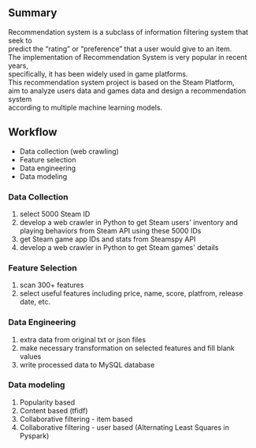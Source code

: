 ## Summary
Recommendation system is a subclass of information filtering system that seek to <br>
predict the “rating” or “preference” that a user would give to an item. <br>
The implementation of Recommendation System is very popular in recent years, <br>
specifically, it has been widely used in game platforms. <br>
This recommendation system project is based on the Steam Platform,<br>
aim to analyze users data and games data and design a recommendation system <br>
according to multiple machine learning models.

## Workflow
- Data collection (web crawling)
- Feature selection
- Data engineering
- Data modeling

### Data Collection
1. select 5000 Steam ID
2. develop a web crawler in Python to get Steam users' inventory and playing behaviors from Steam API using these 5000 IDs
3. get Steam game app IDs and stats from Steamspy API
4. develop a web crawler in Python to get Steam games' details

### Feature Selection
1. scan 300+ features
2. select useful features including price, name, score, platfrom, release date, etc.

### Data Engineering
1. extra data from original txt or json files
2. make necessary transformation on selected features and fill blank values
3. write processed data to MySQL database

### Data modeling
1. Popularity based
2. Content based (tfidf)
3. Collaborative filtering - item based
4. Collaborative filtering - user based (Alternating Least Squares in Pyspark)    
